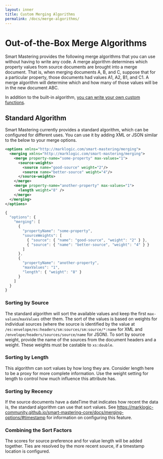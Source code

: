 ```yaml
---
layout: inner
title: Custom Merging Algorithms
permalink: /docs/merge-algorithms/
---
```


# <a name="intro"/> Out-of-the-Box Merge Algorithms 

Smart Mastering provides the following merge algorithms that you can use without having to write any code. A merge
algorithm determines which property values from source documents are brought into a merge document. That is, when 
merging documents A, B, and C, suppose that for a particular property, those documents had values A1, A2, B1, and C1.
A merge algorithm will determine which and how many of those values will be in the new document ABC. 

In addition to the built-in algorithm, [you can write your own custom functions](../custom-match-algorithms/). 

## Standard Algorithm

Smart Mastering currently provides a standard algorithm, which can be configured for different uses. You can use it by 
adding XML or JSON similar to the below to your merge options. 

```xml
<options xmlns="http://marklogic.com/smart-mastering/merging">
  <merging xmlns="http://marklogic.com/smart-mastering/merging">
    <merge property-name="some-property" max-values="1">
      <source-weights>
        <source name="good-source" weight="2"/>
        <source name="better-source" weight="4"/>
      </source-weights>
    </merge>
    <merge property-name="another-property" max-values="1">
      <length weight="8" />
    </merge>
  </merging>
</options>
```

```javascript
{
  "options": {
    "merging": [
      {
        "propertyName": "some-property",
        "sourceWeights": [
          { "source": { "name": "good-source", "weight": "2" } },
          { "source": { "name": "better-source", "weight": "4" } }
        ]
      },
      {
        "propertyName": "another-property",
        "maxValues": "1",
        "length": { "weight": "8" }
      }
    ]
  }
}
```

### Sorting by Source

The standard algorithm will sort the available values and keep the first `max-values`/`maxValues` other them. The sort
of the values is based on weights for individual sources (where the source is identified by the value at 
`/es:envelope/es:headers/sm:sources/sm:source/*:name` for XML and `/envelope/headers/sources/source/name` for JSON). 
To sort by source weight, provide the name of the sources from the document headers and a weight. These weights must be
castable to `xs:double`. 

### Sorting by Length

This algorithm can sort values by how long they are. Consider length here to be a proxy for more complete information. 
Use the weight setting for length to control how much influence this attribute has. 

### Sorting by Recency

If the source documents have a dateTime that indicates how recent the data is, the standard algorithm can use that sort
values. See https://marklogic-community.github.io/smart-mastering-core/docs/merging-options/#timestamp for information
on configuring this feature.

### Combining the Sort Factors

The scores for source preference and for value length will be added together. Ties are resolved by the more recent 
source, if a timestamp location is configured. 
